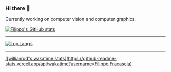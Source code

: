 ### Hi there 👋

Currently working on computer vision and computer graphics.

[![Filippo's GitHub stats](https://github-readme-stats.vercel.app/api?username=filippofracascia&show_icons=true&theme=radical)](https://github.com/anuraghazra/github-readme-stats)

***

[![Top Langs](https://github-readme-stats.vercel.app/api/top-langs/?username=filippofracascia&layout=compact)](https://github.com/anuraghazra/github-readme-stats)

***

[![willianrod's wakatime stats](https://github-readme-stats.vercel.app/api/wakatime?username=Filippo Fracascia)](https://github.com/anuraghazra/github-readme-stats)
